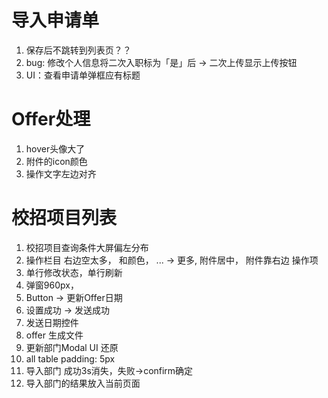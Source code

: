 
# 导入申请单
1. 保存后不跳转到列表页？？
2. bug: 修改个人信息将二次入职标为「是」后 -> 二次上传显示上传按钮
3. UI：查看申请单弹框应有标题

# Offer处理

1. hover头像大了
2. 附件的icon颜色
3. 操作文字左边对齐

# 校招项目列表

1. 校招项目查询条件大屏偏左分布
2. 操作栏目 右边空太多， 和颜色， ... -> 更多, 附件居中，  附件靠右边
操作项
3. 单行修改状态，单行刷新
4. 弹窗960px，
5. Button -> 更新Offer日期
6. 设置成功 -> 发送成功
7. 发送日期控件
8. offer 生成文件
9. 更新部门Modal UI 还原
10. all table padding: 5px
11. 导入部门 成功3s消失，失败->confirm确定
12. 导入部门的结果放入当前页面